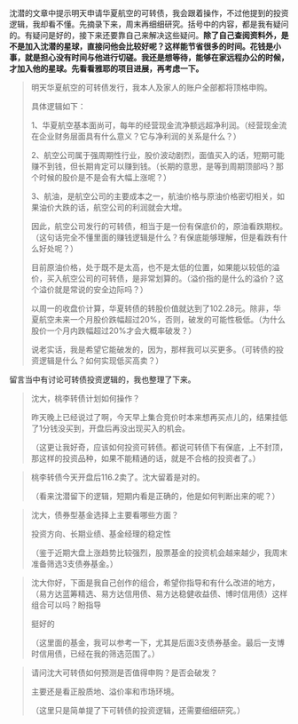 沈潜的文章中提示明天申请华夏航空的可转债，我会跟着操作，不过他提到的投资逻辑，我却看不懂。先摘录下来，周末再细细研究。括号中的内容，都是我有疑问的。有疑问是好的，接下来还要靠自己来解决这些疑问。**除了自己查阅资料外，是不是加入沈潜的星球，直接问他会比较好呢？这样能节省很多的时间。花钱是小事，就是担心没有时间与他进行切磋。我还是想等待，能够在家远程办公的时候，才加入他的星球。先看看雅耶的项目进展，再考虑一下。**

> 明天华夏航空的可转债发行，我本人及家人的账户全部都将顶格申购。
>
> 具体逻辑如下：
>
> 1、华夏航空基本面尚可，每年的经营现金流净额远超净利润。（经营现金流在企业财务层面具有什么意义？它与净利润的关系是什么？）
>
> 2、航空公司属于强周期性行业，股价波动剧烈，面值买入的话，短期可能赚不到钱，但长期肯定可以赚到钱。（长期的意思，是等到周期顶部吗？那个时候的股价是不是会有大幅上涨呢？）
>
> 3、航油，是航空公司的主要成本之一，航油价格与原油价格密切相关，如果油价大跌的话，航空公司的利润就会大增。
>
> 因此，航空公司发行的可转债，相当于是一份有保底价的，原油看跌期权。（这句话完全不懂里面的赚钱逻辑是什么？有保底能够理解，但是看跌有什么好处呢？）
>
> 目前原油价格，处于既不是太高，也不是太低的位置，如果能以较低的溢价，买入航空公司的可转债，是非常划算的。（溢价指的是什么的溢价？这个溢价就是常说的安全边际吗？）
>
> 以周一的收盘价计算，华夏转债的转股价值就达到了102.28元。除非，华夏航空未来一个月股价跌幅超过20%，否则，破发的可能性极低。（为什么股价一个月内跌幅超过20%才会大概率破发？）
>
> 说老实话，我是希望它能破发的，因为，那样我可以买更多。（可转债的投资逻辑是什么？如何实现低买高卖？）

留言当中有讨论可转债投资逻辑的，我也整理了下来。

> 沈大，桃李转债计划如何操作？
>
> 昨天晚上已经说过了啊，今天早上集合竞价时本来想再买点儿的，结果挂低了1分钱没买到，开盘后再没出现买入的机会。
>
> （这更让我好奇，应该如何投资可转债。都说可转债下有保底，上不封顶，那这样的投资品种，如果不能精通的话，就是不合格的投资者了。）

>桃李转债今天开盘后116.2卖了。沈大留着是对的。
>
>（看来沈潜留下的逻辑，短期内看是正确的，他是如何判断出来的呢？）

>沈大，债券型基金选择上主要看哪些方面？
>
>投资方向、长期业绩、基金经理的稳定性
>
>（鉴于近期大盘上涨趋势比较强烈，股票基金的投资机会越来越少，我周末准备筛选3支债券基金。）

> 沈大你好，下面是我自己创作的组合，希望你指导和有什么改进的地方，（易方达蓝筹精选、易方达信用债、易方达稳健收益债、博时信用债）这样组合可以吗？盼指导
>
> 挺好的
>
> （这里面的基金，我可以参考一下，尤其是后面3支债券基金。最后一支博时信用债，已经在我的筛选范围了。）

> 请问沈大可转债如何预测是否值得申购？是否会破发？
>
> 主要还是看正股质地、溢价率和市场环境。
>
> （这里只是简单提了下可转债的投资逻辑，还需要细细研究。）